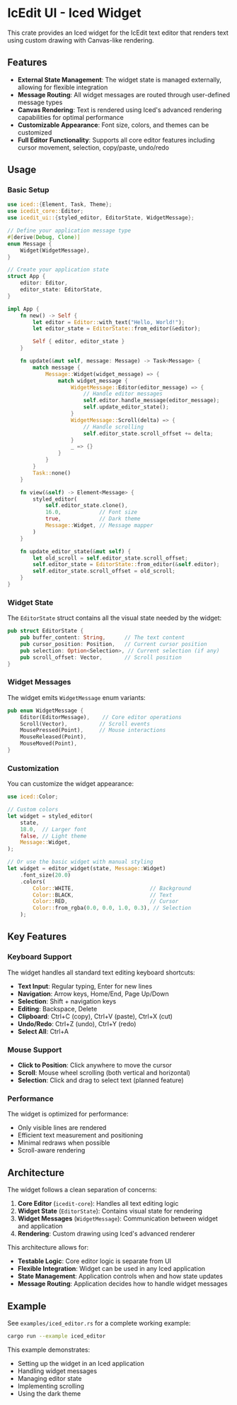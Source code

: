 # IcEdit UI - Iced Widget

This crate provides an Iced widget for the IcEdit text editor that renders text using custom drawing with Canvas-like rendering.

## Features

- **External State Management**: The widget state is managed externally, allowing for flexible integration
- **Message Routing**: All widget messages are routed through user-defined message types
- **Canvas Rendering**: Text is rendered using Iced's advanced rendering capabilities for optimal performance
- **Customizable Appearance**: Font size, colors, and themes can be customized
- **Full Editor Functionality**: Supports all core editor features including cursor movement, selection, copy/paste, undo/redo

## Usage

### Basic Setup

```rust
use iced::{Element, Task, Theme};
use icedit_core::Editor;
use icedit_ui::{styled_editor, EditorState, WidgetMessage};

// Define your application message type
#[derive(Debug, Clone)]
enum Message {
    Widget(WidgetMessage),
}

// Create your application state
struct App {
    editor: Editor,
    editor_state: EditorState,
}

impl App {
    fn new() -> Self {
        let editor = Editor::with_text("Hello, World!");
        let editor_state = EditorState::from_editor(&editor);

        Self { editor, editor_state }
    }

    fn update(&mut self, message: Message) -> Task<Message> {
        match message {
            Message::Widget(widget_message) => {
                match widget_message {
                    WidgetMessage::Editor(editor_message) => {
                        // Handle editor messages
                        self.editor.handle_message(editor_message);
                        self.update_editor_state();
                    }
                    WidgetMessage::Scroll(delta) => {
                        // Handle scrolling
                        self.editor_state.scroll_offset += delta;
                    }
                    _ => {}
                }
            }
        }
        Task::none()
    }

    fn view(&self) -> Element<Message> {
        styled_editor(
            self.editor_state.clone(),
            16.0,            // Font size
            true,            // Dark theme
            Message::Widget, // Message mapper
        )
    }

    fn update_editor_state(&mut self) {
        let old_scroll = self.editor_state.scroll_offset;
        self.editor_state = EditorState::from_editor(&self.editor);
        self.editor_state.scroll_offset = old_scroll;
    }
}
```

### Widget State

The `EditorState` struct contains all the visual state needed by the widget:

```rust
pub struct EditorState {
    pub buffer_content: String,      // The text content
    pub cursor_position: Position,   // Current cursor position
    pub selection: Option<Selection>, // Current selection (if any)
    pub scroll_offset: Vector,       // Scroll position
}
```

### Widget Messages

The widget emits `WidgetMessage` enum variants:

```rust
pub enum WidgetMessage {
    Editor(EditorMessage),    // Core editor operations
    Scroll(Vector),          // Scroll events
    MousePressed(Point),     // Mouse interactions
    MouseReleased(Point),
    MouseMoved(Point),
}
```

### Customization

You can customize the widget appearance:

```rust
use iced::Color;

// Custom colors
let widget = styled_editor(
    state,
    18.0,  // Larger font
    false, // Light theme
    Message::Widget,
);

// Or use the basic widget with manual styling
let widget = editor_widget(state, Message::Widget)
    .font_size(20.0)
    .colors(
        Color::WHITE,                        // Background
        Color::BLACK,                        // Text
        Color::RED,                          // Cursor
        Color::from_rgba(0.0, 0.0, 1.0, 0.3), // Selection
    );
```

## Key Features

### Keyboard Support

The widget handles all standard text editing keyboard shortcuts:

- **Text Input**: Regular typing, Enter for new lines
- **Navigation**: Arrow keys, Home/End, Page Up/Down
- **Selection**: Shift + navigation keys
- **Editing**: Backspace, Delete
- **Clipboard**: Ctrl+C (copy), Ctrl+V (paste), Ctrl+X (cut)
- **Undo/Redo**: Ctrl+Z (undo), Ctrl+Y (redo)
- **Select All**: Ctrl+A

### Mouse Support

- **Click to Position**: Click anywhere to move the cursor
- **Scroll**: Mouse wheel scrolling (both vertical and horizontal)
- **Selection**: Click and drag to select text (planned feature)

### Performance

The widget is optimized for performance:

- Only visible lines are rendered
- Efficient text measurement and positioning
- Minimal redraws when possible
- Scroll-aware rendering

## Architecture

The widget follows a clean separation of concerns:

1. **Core Editor** (`icedit-core`): Handles all text editing logic
2. **Widget State** (`EditorState`): Contains visual state for rendering
3. **Widget Messages** (`WidgetMessage`): Communication between widget and application
4. **Rendering**: Custom drawing using Iced's advanced renderer

This architecture allows for:

- **Testable Logic**: Core editor logic is separate from UI
- **Flexible Integration**: Widget can be used in any Iced application
- **State Management**: Application controls when and how state updates
- **Message Routing**: Application decides how to handle widget messages

## Example

See `examples/iced_editor.rs` for a complete working example:

```bash
cargo run --example iced_editor
```

This example demonstrates:

- Setting up the widget in an Iced application
- Handling widget messages
- Managing editor state
- Implementing scrolling
- Using the dark theme
